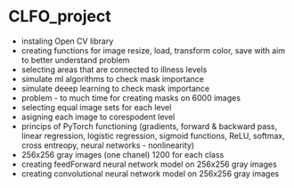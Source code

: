 # CLFO_project

- instaling Open CV library
- creating functions for image resize, load, transform color, save with aim to better understand problem
- selecting areas that are connected to illness levels
- simulate ml algorithms to check mask importance
- simulate deeep learning to check mask importance
- problem - to much time for creating masks on 6000 images
- selecting equal image sets for each level
- asigning each image to corespodent level
- princips of PyTorch functioning (gradients, forward & backward pass, linear regression, logistic regression, sigmoid functions, ReLU, softmax, cross entreopy, neural networks - nonlinearity)
- 256x256 gray images (one chanel) 1200 for each class
- creating feedForward neural network model on 256x256 gray images
- creating convolutional neural network model on 256x256 gray images




